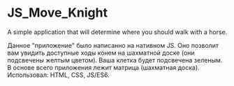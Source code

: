 # JS_Move_Knight
A simple application that will determine where you should walk with a horse.


Данное "приложение" было написанно на нативном JS. Оно позволит вам увидить доступные ходы конем на шахматной доске (они подсвечены желтым цветом). Ваша клетка будет подсвечена зеленым.
В основе всего приложения лежит матрица (шахматная доска).
Использовал: HTML, CSS, JS/ES6.
